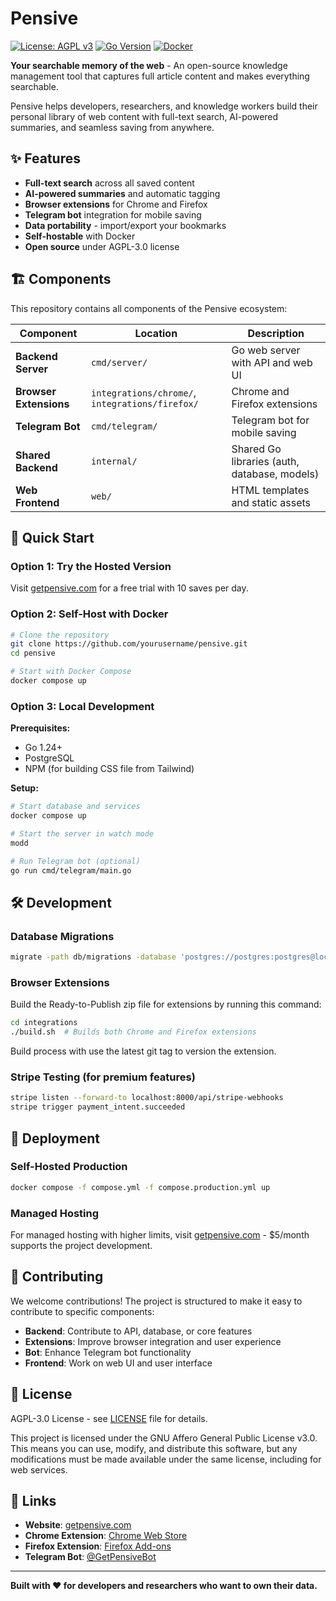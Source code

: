 # Pensive

[![License: AGPL v3](https://img.shields.io/badge/License-AGPL%20v3-blue.svg)](https://www.gnu.org/licenses/agpl-3.0)
[![Go Version](https://img.shields.io/badge/Go-1.24+-blue.svg)](https://golang.org)
[![Docker](https://img.shields.io/badge/Docker-Ready-blue.svg)](https://www.docker.com/)

**Your searchable memory of the web** - An open-source knowledge management tool that captures full article content and makes everything searchable.

Pensive helps developers, researchers, and knowledge workers build their personal library of web content with full-text search, AI-powered summaries, and seamless saving from anywhere.

## ✨ Features

- **Full-text search** across all saved content
- **AI-powered summaries** and automatic tagging
- **Browser extensions** for Chrome and Firefox
- **Telegram bot** integration for mobile saving
- **Data portability** - import/export your bookmarks
- **Self-hostable** with Docker
- **Open source** under AGPL-3.0 license

## 🏗️ Components

This repository contains all components of the Pensive ecosystem:

| Component | Location | Description |
|-----------|----------|-------------|
| **Backend Server** | `cmd/server/` | Go web server with API and web UI |
| **Browser Extensions** | `integrations/chrome/`, `integrations/firefox/` | Chrome and Firefox extensions |
| **Telegram Bot** | `cmd/telegram/` | Telegram bot for mobile saving |
| **Shared Backend** | `internal/` | Shared Go libraries (auth, database, models) |
| **Web Frontend** | `web/` | HTML templates and static assets |

## 🚀 Quick Start

### Option 1: Try the Hosted Version
Visit [getpensive.com](https://getpensive.com) for a free trial with 10 saves per day.

### Option 2: Self-Host with Docker

```bash
# Clone the repository
git clone https://github.com/yourusername/pensive.git
cd pensive

# Start with Docker Compose
docker compose up
```

### Option 3: Local Development

**Prerequisites:**
- Go 1.24+
- PostgreSQL
- NPM (for building CSS file from Tailwind)

**Setup:**
```bash
# Start database and services
docker compose up

# Start the server in watch mode
modd

# Run Telegram bot (optional)
go run cmd/telegram/main.go
```

## 🛠️ Development

### Database Migrations
```bash
migrate -path db/migrations -database 'postgres://postgres:postgres@localhost:5432/pensive?sslmode=disable' up 1
```

### Browser Extensions
Build the Ready-to-Publish zip file for extensions by running this command:
```bash
cd integrations
./build.sh  # Builds both Chrome and Firefox extensions
```
Build process with use the latest git tag to version the extension.

### Stripe Testing (for premium features)
```bash
stripe listen --forward-to localhost:8000/api/stripe-webhooks
stripe trigger payment_intent.succeeded
```

## 🏢 Deployment

### Self-Hosted Production
```bash
docker compose -f compose.yml -f compose.production.yml up
```

### Managed Hosting
For managed hosting with higher limits, visit [getpensive.com](https://getpensive.com) - $5/month supports the project development.

## 🤝 Contributing

We welcome contributions! The project is structured to make it easy to contribute to specific components:

- **Backend**: Contribute to API, database, or core features
- **Extensions**: Improve browser integration and user experience  
- **Bot**: Enhance Telegram bot functionality
- **Frontend**: Work on web UI and user interface

## 📄 License

AGPL-3.0 License - see [LICENSE](LICENSE) file for details.

This project is licensed under the GNU Affero General Public License v3.0. This means you can use, modify, and distribute this software, but any modifications must be made available under the same license, including for web services.

## 🔗 Links

- **Website**: [getpensive.com](https://getpensive.com)
- **Chrome Extension**: [Chrome Web Store](https://chromewebstore.google.com/detail/pensive-save-search-what/klmginbbicjdpaodcbokdjbhnbaocomd)
- **Firefox Extension**: [Firefox Add-ons](https://addons.mozilla.org/en-US/firefox/addon/pensive/)
- **Telegram Bot**: [@GetPensiveBot](https://t.me/GetPensiveBot)

---

**Built with ❤️ for developers and researchers who want to own their data.**